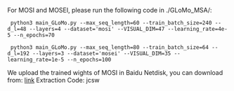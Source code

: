 For MOSI and MOSEI, please run the following code in ./GLoMo_MSA/:
```
 python3 main_GLoMo.py --max_seq_length=60 --train_batch_size=240 --d_l=48 --layers=4 --dataset='mosi' --VISUAL_DIM=47 --learning_rate=4e-5 --n_epochs=70
 
 python3 main_GLoMo.py --max_seq_length=80 --train_batch_size=64 --d_l=192 --layers=3 --dataset='mosei' --VISUAL_DIM=35 --learning_rate=1e-5 --n_epochs=100
```

We upload the trained wights of MOSI in Baidu Netdisk, you can download from: [link](https://pan.baidu.com/s/1WGbh4kaDe9AwCKRl4IKu-Q?pwd=jcsw) Extraction Code: jcsw
